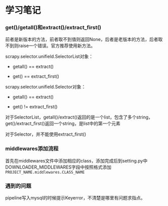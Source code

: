 # 学习笔记
### get()/getall()和extract()/extract_first()
前者是新版本的方法，前者取不到值则返回None，后者是老版本的方法，后者取不到则raise一个错误。官方推荐使用新方法。

scrapy.selector.unifield.SelectorList对象：

* getall() == extract()

* get() == extract_first()

scrapy.selector.unifield.Selector对象：

* getall() == extract()

* get() != extract_first()

对于SelectorList，getall()/extract()返回的是一个list，包含了多个string，get()/extract_first()返回一个string，是list中的第一个元素

对于Selector，并不能使用extract_first()

### middlewares添加流程
首先在middlewares文件中添加相应的class，添加完成后到setting.py中DOWNLOADER_MIDDLEWARES字段中按照格式添加`PROJECT_NAME.middlewares.CLASS_NAME`

### 遇到的问题
pipeline写入mysql的时候提示Keyerror，不清楚是哪里有问题求指点。
